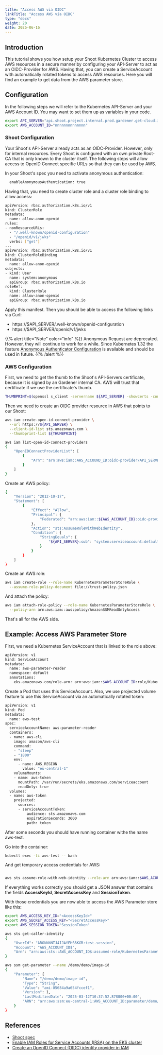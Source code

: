 ```yaml
---
title: "Access AWS via OIDC"
linkTitle: "Access AWS via OIDC"
type: "docs"
weight: 20
date: 2025-06-16
---
```


## Introduction

This tutorial shows you how setup your Shoot Kubernetes Cluster to access AWS resources
in a secure manner by configuring your API-Server to act as an OIDC-Provider for AWS.
Having that, you can create a ServiceAccount with automatically rotated tokens to access
AWS resources. Here you will find an example to get data from the AWS parameter store.

## Configuration

In the following steps we will refer to the Kubernetes API-Server and your AWS Account ID. You may want to set them up
as variables in your code.

```bash
export API_SERVER="api.shoot.project.internal.prod.gardener.get-cloud.io"
export AWS_ACCOUNT_ID="nnnnnnnnnnnnnn"
```

### Shoot Configuration

Your Shoot's API-Server already acts as an OIDC-Provider. However, only for internal resources. Every Shoot is
configured with an own private Root-CA that is only known to the cluster itself. The following steps will
allow access to OpenID Connect specific URLs so that they can be used by AWS.

In your Shoot's spec you need to activate anonymous authentication:

```bash
  enableAnonymousAuthentication: true
```

Having that, you need to create cluster role and a cluster role binding to allow access:

```bash
apiVersion: rbac.authorization.k8s.io/v1
kind: ClusterRole
metadata:
  name: allow-anon-openid
rules:
- nonResourceURLs:
  - "/.well-known/openid-configuration"
  - "/openid/v1/jwks"
  verbs: ["get"]
---
apiVersion: rbac.authorization.k8s.io/v1
kind: ClusterRoleBinding
metadata:
  name: allow-anon-openid
subjects:
- kind: User
  name: system:anonymous
  apiGroup: rbac.authorization.k8s.io
roleRef:
  kind: ClusterRole
  name: allow-anon-openid
  apiGroup: rbac.authorization.k8s.io
```

Apply this manifest. Then you should be able to access the following links via Curl:

* https://$API_SERVER/.well-known/openid-configuration
* https://$API_SERVER/openid/v1/jwks

{{% alert title="Note" color="info" %}}
Anonymous Request are deprecated. However, they will continue to work for a while. Since Kubernetes 1.32 the feature
[Anonymous Authenticator Configuration](https://kubernetes.io/docs/reference/access-authn-authz/authentication/#anonymous-authenticator-configuration) is available and should be used in future.
{{% /alert %}}

### AWS Configuration

First, we need to get the thumb to the Shoot's API-Servers certificate, because it is signed by an Gardener internal CA. AWS will trust that certificate if we use the certificate's thumb.

```bash
THUMBPRINT=$(openssl s_client -servername ${API_SERVER} -showcerts -connect ${API_SERVER}:443 < /dev/null 2>/dev/null | openssl x509 -fingerprint -noout -sha1 | cut -d'=' -f2 | sed -e "s/://g")
```

Then we need to create an OIDC provider resource in AWS that points to our Shoot:

```bash
aws iam create-open-id-connect-provider \
  --url https://${API_SERVER} \
  --client-id-list sts.amazonaws.com \
  --thumbprint-list ${THUMBPRINT}
```

```bash
aws iam list-open-id-connect-providers
{
    "OpenIDConnectProviderList": [
        {
            "Arn": "arn:aws:iam::AWS_ACCOUND_ID:oidc-provider/API_SERVER"
        }
    ]
}
```

Create an AWS policy:

```bash
{
    "Version": "2012-10-17",
    "Statement": [
        {
            "Effect": "Allow",
            "Principal": {
                "Federated": "arn:aws:iam::${AWS_ACCOUNT_ID}:oidc-provider/${API_SERVER}"
            },
            "Action": "sts:AssumeRoleWithWebIdentity",
            "Condition": {
                "StringEquals": {
                    "${API_SERVER}:sub": "system:serviceaccount:default:aws-parameter-reader"
                }
            }
        }
    ]
}
```

Create an AWS role:

```bash
aws iam create-role --role-name KubernetesParameterStoreRole \
  --assume-role-policy-document file://trust-policy.json
```

And attach the policy:

```bash
aws iam attach-role-policy --role-name KubernetesParameterStoreRole \
  --policy-arn arn:aws:iam::aws:policy/AmazonSSMReadOnlyAccess
```

That's all for the AWS side.

## Example: Access AWS Parameter Store

First, we need a Kubernetes ServiceAccount that is linked to the role above:

```bash
apiVersion: v1
kind: ServiceAccount
metadata:
  name: aws-parameter-reader
  namespace: default
  annotations:
    eks.amazonaws.com/role-arn: arn:aws:iam::$AWS_ACCOUNT_ID:role/KubernetesParameterStoreRole
```

Create a Pod that uses this ServiceAccount. Also, we use projected volume feature to use this ServiceAccount via an automatically rotated token:

```bash
apiVersion: v1
kind: Pod
metadata:
  name: aws-test
spec:
  serviceAccountName: aws-parameter-reader
  containers:
  - name: aws-cli
    image: amazon/aws-cli
    command:
    - "sleep"
    - "1800"
    env:
      - name: AWS_REGION
        value: "eu-central-1"
    volumeMounts:
    - name: aws-token
      mountPath: /var/run/secrets/eks.amazonaws.com/serviceaccount
      readOnly: true
  volumes:
  - name: aws-token
    projected:
      sources:
      - serviceAccountToken:
          audience: sts.amazonaws.com
          expirationSeconds: 3600
          path: token
```

After some seconds you should have running container withe the name aws-test.

Go into the container:

```bash
kubectl exec -ti aws-test -- bash
```

And get temporary access credentials for AWS:

```bash

aws sts assume-role-with-web-identity --role-arn arn:aws:iam::$AWS_ACOUNT_ID:role/KubernetesParameterStoreRole --role-session-name test-session --web-identity-token "$(cat /var/run/secrets/eks.amazonaws.com/serviceaccount/token)"
```

If everything works correctly you should get a JSON answer that contains the fields **AccessKeyId**, **SecretAccessKey** and **SessionToken**.

With those credentials you are now able to access the AWS Parameter store like this:

```bash
export AWS_ACCESS_KEY_ID="<AccessKeyId>"
export AWS_SECRET_ACCESS_KEY="<SecretAccessKey>"
export AWS_SESSION_TOKEN="SessionToken"

aws sts get-caller-identity
{
    "UserId": "ARONNNNTJ4IJAYEHS6KGR:test-session",
    "Account": "AWS_ACCOUNT_ID$",
    "Arn": "arn:aws:sts::AWS_ACCOUNT_ID$:assumed-role/KubernetesParameterStoreRole/test-session"
}

aws ssm get-parameter --name /demo/demo/image-id
{
    "Parameter": {
        "Name": "/demo/demo/image-id",
        "Type": "String",
        "Value": "ami-05684a9a654fccef1",
        "Version": 1,
        "LastModifiedDate": "2025-03-12T10:37:52.878000+00:00",
        "ARN": "arn:aws:ssm:eu-central-1:AWS_ACCOUNT_ID:parameter/demo/demo/image-id"
    }
}
```

## References

* [Shoot spec](https://github.com/gardener/gardener/blob/master/example/90-shoot.yaml#L230)
* [Enable IAM Roles for Service Accounts (IRSA) on the EKS cluster](https://docs.aws.amazon.com/emr/latest/EMR-on-EKS-DevelopmentGuide/setting-up-enable-IAM-service-accounts.html)
* [Create an OpenID Connect (OIDC) identity provider in IAM](https://docs.aws.amazon.com/IAM/latest/UserGuide/id_roles_providers_create_oidc.html)
